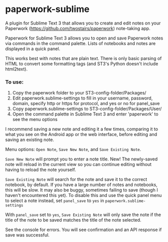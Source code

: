 # paperwork-sublime
A plugin for Sublime Text 3 that allows you to create and edit notes on your Paperwork (https://github.com/twostairs/paperwork) note-taking app.

Paperwork for Sublime Text 3 allows you to open and save Paperwork notes via commands in the command palette. Lists of notebooks and notes are displayed in a quick panel.

This works best with notes that are plain text. There is only basic parsing of HTML to convert some formatting tags (and ST3's Python doesn't include html2text).

### To use:
1. Copy the paperwork folder to your ST3-config-folder/Packages/
2. Edit paperwork.sublime-settings to fill in your username, password, domain, specify http or https for protocol, and yes or no for panel_save
3. Copy paperwork.sublime-settings to ST3-config-folder/Packages/User/
4. Open the command palette in Sublime Text 3 and enter 'paperwork' to see the menu options

I recommend saving a new note and editing it a few times, comparing it to what you see on the Android app or the web interface, before editing and saving an existing note.

Menu options: `Open Note`, `Save New Note`, and `Save Existing Note`. 

`Save New Note` will prompt you to enter a note title. 
New! The newly-saved note will reload in the current view so you can continue editing without having to reload the note yourself.

`Save Existing Note` will search for the note and save it to the correct notebook, by default. 
If you have a large number of notes and notebooks, this will be slow. 
It may also be buggy, sometimes failing to save (though I haven't encountered this yet). 
To disable this and use the quick panel menu to select a note instead, set `panel_save` to `yes` in `paperwork.sublime-settings`

With `panel_save` set to `yes`, `Save Existing Note` will only save the note if the title of the note to be saved matches the title of the note selected. 

See the console for errors. You will see confirmation and an API response if save was successful.
